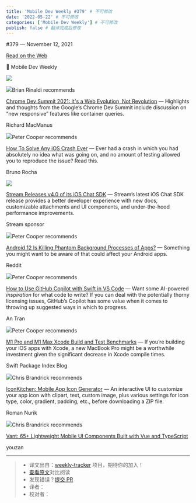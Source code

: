 ```yaml
---
title: 'Mobile Dev Weekly #379' # 不可修改
date: '2022-05-22' # 不可修改
categories: ['Mobile Dev Weekly'] # 不可修改
publish: false # 翻译完成后修改
---
```


<!--以上是预览信息，图片一张或限制百字左右，前者优先，全文请使用二级及以下标题-->
<!-- more -->

#​379 — November 12, 2021

[Read on the Web](https://mobiledevweekly.com/link/116180/web)

📱 Mobile Dev Weekly

[![](https://res.cloudinary.com/cpress/image/upload/w_1280,e_sharpen:60/ftpxxokzrhvnhlsqqiua.jpg)](https://mobiledevweekly.com/link/116181/web)

![](https://cooperpress.s3.amazonaws.com/remotesynth.png)Brian Rinaldi recommends

[Chrome Dev Summit 2021: It's a Web Evolution, Not Revolution](https://mobiledevweekly.com/link/116181/web) — Highlights and thoughts from the Google’s Chrome Dev Summit include discussion on “new responsive” features like container queries.

Richard MacManus

![](https://cooperpress.s3.amazonaws.com/peterc.png)Peter Cooper recommends

[How To Solve Any iOS Crash Ever](https://mobiledevweekly.com/link/116182/web) — Ever had a crash in which you had absolutely no idea what was going on, and no amount of testing allowed you to reproduce the issue? Read this.

Bruno Rocha

[![](https://copm.s3.amazonaws.com/bbfc99a2.png)](https://mobiledevweekly.com/link/116183/web)

[Stream Releases v4.0 of its iOS Chat SDK](https://mobiledevweekly.com/link/116183/web) — Stream’s latest iOS Chat SDK release provides a better developer experience with new docs, customizable attachments and UI components, and under-the-hood performance improvements.

Stream sponsor

![](https://cooperpress.s3.amazonaws.com/peterc.png)Peter Cooper recommends

[Android 12 Is Killing Phantom Background Processes of Apps?](https://mobiledevweekly.com/link/116184/web) — Something you might want to be aware of that could affect your Android apps.

Reddit

![](https://cooperpress.s3.amazonaws.com/peterc.png)Peter Cooper recommends

[How to Use GitHub Copilot with Swift in VS Code](https://mobiledevweekly.com/link/116185/web) — Want some AI-powered _inspiration_ for what code to write? If you can deal with the potentially thorny licensing issues, GitHub’s Copilot has some value when it comes to throwing up suggested ways in which to progress.

An Tran

![](https://cooperpress.s3.amazonaws.com/peterc.png)Peter Cooper recommends

[M1 Pro and M1 Max Xcode Build and Test Benchmarks](https://mobiledevweekly.com/link/116186/web) — If you’re building your iOS apps with Xcode, a new MacBook Pro might be a worthwhile investment given the significant decrease in Xcode compile times.

Swift Package Index Blog

![](https://cooperpress.s3.amazonaws.com/chrisbrandrick.png)Chris Brandrick recommends

[IconKitchen: Mobile App Icon Generator](https://mobiledevweekly.com/link/116187/web) — An interactive UI to customize your app icon with clipart, text, custom image, plus various settings for icon type, color, gradient, padding, etc., before downloading a ZIP file.

Roman Nurik

![](https://cooperpress.s3.amazonaws.com/chrisbrandrick.png)Chris Brandrick recommends

[Vant: 65+ Lightweight Mobile UI Components Built with Vue and TypeScript](https://mobiledevweekly.com/link/116188/web)

youzan

---
> * 译文出自：[weekly-tracker](https://github.com/FEDarling/weekly-tracker) 项目，期待你的加入！
> * [查看原文](https://mobiledevweekly.com/issues/379)对比阅读
> * 发现错误？[提交 PR](https://github.com/FEDarling/weekly-tracker/blob/main/weeklys/mobile_dev_weekly/379)
> * 译者：
> * 校对者：
